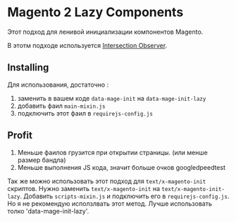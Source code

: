 # Magento 2 Lazy Components

Этот подход для ленивой инициализации компонентов Magento.

В этотм подходе используется [Intersection Observer](https://developer.mozilla.org/en-US/docs/Web/API/Intersection_Observer_API).

## Installing

Для использования, достаточно :
1. заменить в вашем коде ```data-mage-init``` на ```data-mage-init-lazy```
2. добавить фаил `main-mixin.js`
3. подключить этот фаил в  `requirejs-config.js`

## Profit
1. Меньше фаилов грузится при открытии страницы. (или менше размер бандла)
2. Меньше выполнения JS кода, значит больше очков googledpeedtest

Так же можно использовать этот подход для `text/x-magento-init` скриптов. Нужно заменить `text/x-magento-init` на `text/x-magento-init-lazy`.
Добавить `scripts-mixin.js` и подключить его в `requirejs-config.js`. Но я не рекомендую исползлвать этот метод. Лучше использовать толко 'data-mage-init-lazy'.
